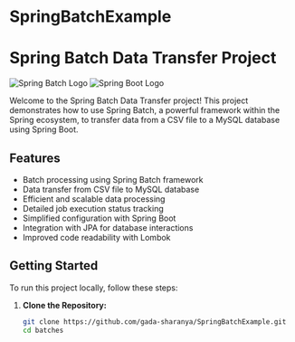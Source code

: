 # SpringBatchExample
# Spring Batch Data Transfer Project

![Spring Batch Logo](https://spring.io/images/spring-logo-9146a4d3298760c2e7e49595184e1975.svg)
![Spring Boot Logo](https://spring.io/images/projects/spring-boot-7f2e24fb962501672cc91ccd285ed2ba.svg)

Welcome to the Spring Batch Data Transfer project! This project demonstrates how to use Spring Batch, a powerful framework within the Spring ecosystem, to transfer data from a CSV file to a MySQL database using Spring Boot.

## Features

- Batch processing using Spring Batch framework
- Data transfer from CSV file to MySQL database
- Efficient and scalable data processing
- Detailed job execution status tracking
- Simplified configuration with Spring Boot
- Integration with JPA for database interactions
- Improved code readability with Lombok

## Getting Started

To run this project locally, follow these steps:

1. **Clone the Repository:**
   ```sh
   git clone https://github.com/gada-sharanya/SpringBatchExample.git
   cd batches
